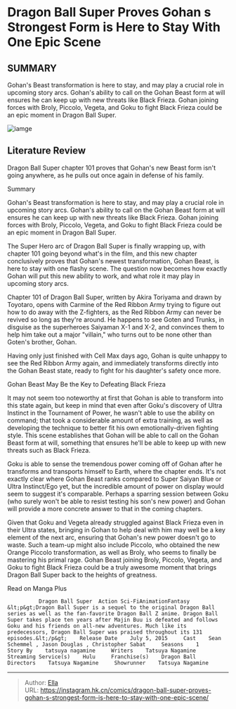 # Dragon Ball Super Proves Gohan s Strongest Form is Here to Stay With One Epic Scene


## SUMMARY 



  Gohan&#39;s Beast transformation is here to stay, and may play a crucial role in upcoming story arcs.   Gohan&#39;s ability to call on the Gohan Beast form at will ensures he can keep up with new threats like Black Frieza.   Gohan joining forces with Broly, Piccolo, Vegeta, and Goku to fight Black Frieza could be an epic moment in Dragon Ball Super.  

![iamge](https://static1.srcdn.com/wordpress/wp-content/uploads/2024/01/dragon-ball-super-gohan-beast.jpg)

## Literature Review

Dragon Ball Super chapter 101 proves that Gohan&#39;s new Beast form isn&#39;t going anywhere, as he pulls out once again in defense of his family.





Summary

  Gohan&#39;s Beast transformation is here to stay, and may play a crucial role in upcoming story arcs.   Gohan&#39;s ability to call on the Gohan Beast form at will ensures he can keep up with new threats like Black Frieza.   Gohan joining forces with Broly, Piccolo, Vegeta, and Goku to fight Black Frieza could be an epic moment in Dragon Ball Super.  







The Super Hero arc of Dragon Ball Super is finally wrapping up, with chapter 101 going beyond what&#39;s in the film, and this new chapter conclusively proves that Gohan&#39;s newest transformation, Gohan Beast, is here to stay with one flashy scene. The question now becomes how exactly Gohan will put this new ability to work, and what role it may play in upcoming story arcs.

Chapter 101 of Dragon Ball Super, written by Akira Toriyama and drawn by Toyotaro, opens with Carmine of the Red Ribbon Army trying to figure out how to do away with the Z-fighters, as the Red Ribbon Army can never be revived so long as they&#39;re around. He happens to see Goten and Trunks, in disguise as the superheroes Saiyaman X-1 and X-2, and convinces them to help him take out a major &#34;villain,&#34; who turns out to be none other than Goten&#39;s brother, Gohan.

          




Having only just finished with Cell Max days ago, Gohan is quite unhappy to see the Red Ribbon Army again, and immediately transforms directly into the Gohan Beast state, ready to fight for his daughter&#39;s safety once more.


 Gohan Beast May Be the Key to Defeating Black Frieza 
          

It may not seem too noteworthy at first that Gohan is able to transform into this state again, but keep in mind that even after Goku&#39;s discovery of Ultra Instinct in the Tournament of Power, he wasn&#39;t able to use the ability on command; that took a considerable amount of extra training, as well as developing the technique to better fit his own emotionally-driven fighting style. This scene establishes that Gohan will be able to call on the Gohan Beast form at will, something that ensures he&#39;ll be able to keep up with new threats such as Black Frieza.




Goku is able to sense the tremendous power coming off of Gohan after he transforms and transports himself to Earth, where the chapter ends. It&#39;s not exactly clear where Gohan Beast ranks compared to Super Saiyan Blue or Ultra Instinct/Ego yet, but the incredible amount of power on display would seem to suggest it&#39;s comparable. Perhaps a sparring session between Goku (who surely won&#39;t be able to resist testing his son&#39;s new power) and Gohan will provide a more concrete answer to that in the coming chapters.

Given that Goku and Vegeta already struggled against Black Frieza even in their Ultra states, bringing in Gohan to help deal with him may well be a key element of the next arc, ensuring that Gohan&#39;s new power doesn&#39;t go to waste. Such a team-up might also include Piccolo, who obtained the new Orange Piccolo transformation, as well as Broly, who seems to finally be mastering his primal rage. Gohan Beast joining Broly, Piccolo, Vegeta, and Goku to fight Black Frieza could be a truly awesome moment that brings Dragon Ball Super back to the heights of greatness.




Read on Manga Plus

              Dragon Ball Super  Action Sci-FiAnimationFantasy &lt;p&gt;Dragon Ball Super is a sequel to the original Dragon Ball series as well as the fan-favorite Dragon Ball Z anime. Dragon Ball Super takes place ten years after Majin Buu is defeated and follows Goku and his friends on all-new adventures. Much like its predecessors, Dragon Ball Super was praised throughout its 131 episodes.&lt;/p&gt;    Release Date    July 5, 2015     Cast    Sean Schemmel , Jason Douglas , Christopher Sabat     Seasons    1     Story By    tatsuya nagamine     Writers    Tatsuya Nagamine     Streaming Service(s)    Hulu     Franchise(s)    Dragon Ball     Directors    Tatsuya Nagamine     Showrunner    Tatsuya Nagamine      


---

> Author: [Ella](https://instagram.hk.cn/)  
> URL: https://instagram.hk.cn/comics/dragon-ball-super-proves-gohan-s-strongest-form-is-here-to-stay-with-one-epic-scene/  

